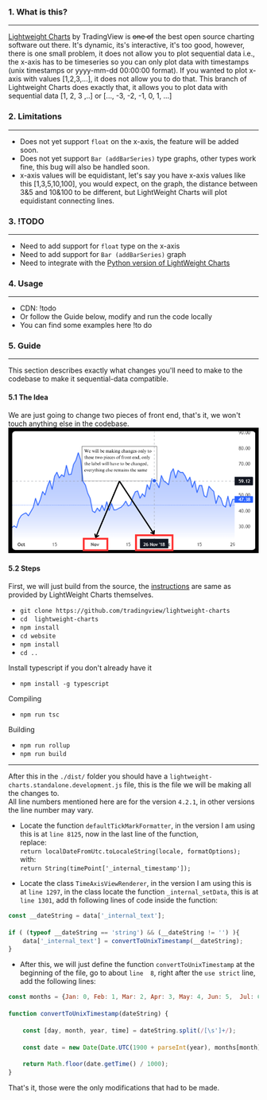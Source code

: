 ### 1. What is this?
------------
[Lightweight Charts](https://www.tradingview.com/lightweight-charts/ "Lightweight Charts") by TradingView is ~~one of~~ the best open source charting software out there. It's dynamic, its's interactive, it's too good, however, there is one small problem, it does not allow you to plot sequential data i.e., the x-axis has to be timeseries so you can only plot data with timestamps (unix timestamps or yyyy-mm-dd 00:00:00 format). If you wanted to plot x-axis with values [1,2,3,...], it does not allow you to do that. 
This branch of Lightweight Charts does exactly that, it allows you to plot data with sequential data [1, 2, 3 ,..] or [..., -3, -2, -1, 0, 1, ...]

### 2. Limitations
------------
- Does not yet support `float` on the x-axis, the feature will be added soon.
- Does not yet support `Bar (addBarSeries)` type graphs, other types work fine, this bug will also be handled soon.
- x-axis values will be equidistant, let's say you have x-axis values like this [1,3,5,10,100],
you would expect, on the graph, the distance between 3&5 and 10&100 to be different, but LightWeight Charts will plot equidistant connecting lines. 

### 3. !TODO
------------
- Need to add support for `float` type on the x-axis
- Need to add support for `Bar (addBarSeries)` graph
- Need to integrate with the [Python version of LightWeight Charts](https://github.com/louisnw01/lightweight-charts-python "Python version of LightWeight Charts")

### 4. Usage 
------------
- CDN:  !todo
- Or follow the Guide below, modify and run the code locally
- You can find some examples here !to do

### 5. Guide 
------------
This section describes exactly what changes you'll need to make to the codebase to make it sequential-data compatible.
#### 5.1 The Idea
We are just going to change two pieces  of front end, that's it, we won't touch anything else in the codebase. 
![](images/idea.png)

#### 5.2 Steps 
First, we will just build from the source, the [instructions](https://github.com/tradingview/lightweight-charts/blob/master/BUILDING.md "instructions") are same as provided by LightWeight Charts themselves. 
- `git clone https://github.com/tradingview/lightweight-charts`
- `cd  lightweight-charts`
- `npm install `
- `cd website`
- `npm install`
- `cd ..`

Install typescript if you don't already have it 
- `npm install -g typescript`

Compiling 
- `npm run tsc `

Building
- `npm run rollup`
- `npm run build`

------------
After this in the `./dist/` folder you should have a `lightweight-charts.standalone.development.js` file, this is the file we will be making all the changes to.  
All line numbers mentioned here are for the version `4.2.1`, in other versions the line number may vary.

- Locate the function `defaultTickMarkFormatter`, in the version I am using this is at `line 8125`, now in the last line of the function,  
replace:  
`return localDateFromUtc.toLocaleString(locale, formatOptions);`  
with:  
`return String(timePoint['_internal_timestamp']);`

- Locate the class `TimeAxisViewRenderer`, in the version I am using this is at `line 1297`, in the class locate the function `_internal_setData`, this is at `line 1301`, add th following lines of code inside the function:

```javascript
const __dateString = data['_internal_text'];

if ( (typeof __dateString == 'string') && (__dateString != '') ){
	data['_internal_text'] = convertToUnixTimestamp(__dateString);
}
```
- After this, we will just define the function `convertToUnixTimestamp` at the beginning of the file, go to about `line  8`, right after the `use strict` line, add the following lines:

```javascript
const months = {Jan: 0, Feb: 1, Mar: 2, Apr: 3, May: 4, Jun: 5,  Jul: 6, Aug: 7, Sep: 8, Oct: 9, Nov: 10, Dec: 11};
					  
function convertToUnixTimestamp(dateString) {

	const [day, month, year, time] = dateString.split(/[\s']+/);

	const date = new Date(Date.UTC(1900 + parseInt(year), months[month], parseInt(day), ...time.split(':').map(Number)));

	return Math.floor(date.getTime() / 1000);
}
```
That's it, those were the only modifications that had to be made.




